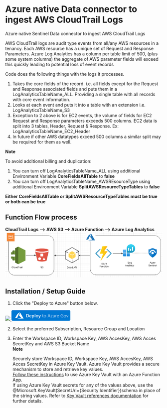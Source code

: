 # Azure native Data connector to ingest AWS CloudTrail Logs
Azure native Sentinel Data connector to ingest AWS CloudTrail Logs

AWS CloudTrail logs are audit type events from all/any AWS resources in a tenancy. Each AWS resource has a unique set of Request and Response Parameters. Azure Log Analytics has a column per table limit of 500, (plus some system columns) the aggregate of AWS parameter fields will exceed this quickly leading to potential loss of event records

Code does the following things with the logs it processes. 
1.	Takes the core fields of the record. i.e. all fields except for the Request and Response associated fields and puts them in a LogAnalyticsTableName_ALL. Providing a single table with all records with core event information.	
2.	Looks at each event and puts it into a table with an extension <AWSREsourceType> i.e. LogAnalyticsTableName_S3 
3.	Exception to 2 above is for EC2 events, the volume of fields for EC2 Request and Response parameters exceeds 500 columns. EC2 data is split into 3 tables, Header, Request & Response. 
	Ex: LogAnalyticsTableName_EC2_Header
4.	In future if other AWS datatypes exceed 500 columns a similar split may be required for them as well. 

**Note**  

To avoid additional billing and duplication:
1. You can turn off LogAnalyticsTableName_ALL using additional Environment Variable **CoreFieldsAllTable** to **false**
2. You can turn off LogAnalyticsTableName_AWSREsourceType using additional Environment Variable **SplitAWSResourceTypeTables** to **false**

**Either CoreFieldsAllTable or SplitAWSResourceTypeTables must be true or both can be true**

## **Function Flow process**
**CloudTrail Logs --> AWS S3 --> Azure Function --> Azure Log Analytics**
![AWSCloudTrailAzFun](./images/AWSCloudTrailAzFun.PNG)
## Installation / Setup Guide

1. Click the "Deploy to Azure" button below.

<a href="https://portal.azure.com/#create/Microsoft.Template/uri/https%3A%2F%2Fraw.githubusercontent.com%2FAzure%2FAzure-Sentinel%2Fmaster%2FDataConnectors%2F%2FAWS-CloudTrail-AzFunc%2Fmain%2Fazuredeploy_awscloudtrail.json" target="_blank">
    <img src="https://aka.ms/deploytoazurebutton"/>
</a>
<a href="https://portal.azure.us/#create/Microsoft.Template/uri/https%3A%2F%2Fraw.githubusercontent.com%2FAzure%2FAzure-Sentinel%2Fmaster%2FDataConnectors%2F%2FAWS-CloudTrail-AzFunc%2Fmain%2Fazuredeploy_awscloudtrail.json" target="_blank">
<img src="https://raw.githubusercontent.com/Azure/azure-quickstart-templates/master/1-CONTRIBUTION-GUIDE/images/deploytoazuregov.png"/>
</a>

2. Select the preferred Subscription, Resource Group and Location

3. Enter the Workspace ID, Workspace Key, AWS AccesKey, AWS Acces SecretKey and AWS S3 Bucket Name  
   **Note**  
   
   Securely store Workspace ID,  Workspace Key, AWS AccesKey, AWS Acces SecretKey in Azure Key Vault. Azure Key Vault provides a secure mechanism to store and  retrieve key values.  
   <a target="_blank" href="https://docs.microsoft.com/azure/app-service/app-service-key-vault-references" rel="noopener">Follow these instructions</a> to use Azure Key Vault with an Azure Function App.   
   If using Azure Key Vault secrets for any of the values above, use the @Microsoft.KeyVault(SecretUri={Security Identifier})schema in place of the string values.  Refer to <a target="_blank" href="https://docs.microsoft.com/azure/app-service/app-service-key-vault-references" rel="noopener">Key Vault references documentation</a> for further details. 
